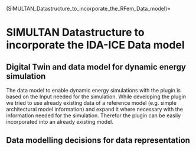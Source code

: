 (SIMULTAN_Datastructure_to_incorporate_the_RFem_Data_model)=

# SIMULTAN Datastructure to incorporate the IDA-ICE Data model

## Digital Twin and data model for dynamic energy simulation

The data model to enable dynamic energy simulations with the plugin is based on the Input needed for the simulation.
While developing the plugin we tried to use already existing data of a reference model (e.g. simple architectural model
information) and expand it where necessary with the information needed for the simulation. Therefor the plugin can be
easily incorporated into an already existing model.

## Data modelling decisions for data representation
